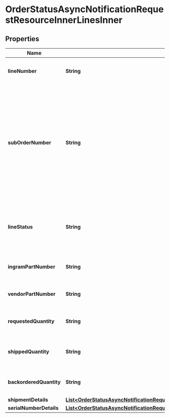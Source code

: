 

# OrderStatusAsyncNotificationRequestResourceInnerLinesInner


## Properties

| Name | Type | Description | Notes |
|------------ | ------------- | ------------- | -------------|
|**lineNumber** | **String** | The Ingram Micro line number for the product |  [optional] |
|**subOrderNumber** | **String** | The sub order number. The two-digit prefix is the warehouse code of the warehouse nearest the reseller. The middle number is the order number. The two-digit suffix is the sub order number. |  [optional] |
|**lineStatus** | **String** | The status for the line item in the order. One of: Backordered, Open, Shipped |  [optional] |
|**ingramPartNumber** | **String** | The Ingram Micro part number for the line item. |  [optional] |
|**vendorPartNumber** | **String** | The vendor part number for the line item. |  [optional] |
|**requestedQuantity** | **String** | The quantity of the line item requested. |  [optional] |
|**shippedQuantity** | **String** | The quantity of the line item that has been shipped. |  [optional] |
|**backorderedQuantity** | **String** | The quantity of the line item that is backordered. |  [optional] |
|**shipmentDetails** | [**List&lt;OrderStatusAsyncNotificationRequestResourceInnerLinesInnerShipmentDetailsInner&gt;**](OrderStatusAsyncNotificationRequestResourceInnerLinesInnerShipmentDetailsInner.md) |  |  [optional] |
|**serialNumberDetails** | [**List&lt;OrderStatusAsyncNotificationRequestResourceInnerLinesInnerSerialNumberDetailsInner&gt;**](OrderStatusAsyncNotificationRequestResourceInnerLinesInnerSerialNumberDetailsInner.md) |  |  [optional] |



